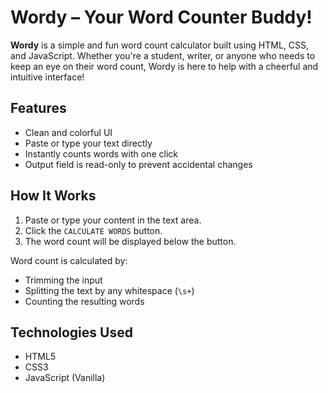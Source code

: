 #  Wordy – Your Word Counter Buddy!

**Wordy** is a simple and fun word count calculator built using HTML, CSS, and JavaScript. Whether you're a student, writer, or anyone who needs to keep an eye on their word count, Wordy is here to help with a cheerful and intuitive interface!

## Features

-  Clean and colorful UI
-  Paste or type your text directly
-  Instantly counts words with one click
-  Output field is read-only to prevent accidental changes

## How It Works

1. Paste or type your content in the text area.
2. Click the `CALCULATE WORDS` button.
3. The word count will be displayed below the button.

Word count is calculated by:
- Trimming the input
- Splitting the text by any whitespace (`\s+`)
- Counting the resulting words

## Technologies Used

- HTML5
- CSS3
- JavaScript (Vanilla)



